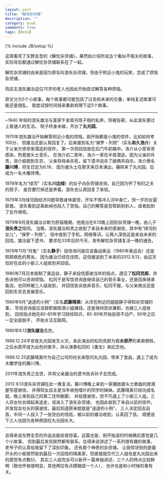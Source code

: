 ```yaml
---
layout: post
title: "解忧杂货铺"
description: ""
category: book
comments: true
tags: [Note]
---
```

{% include JB/setup %}

这周看完了东野圭吾的《解忧杂货铺》，果然如介绍所说五个看似不相关的故事，
实际背后都通过解忧杂货铺联系在了一起。

解忧杂货铺的由来是因为原名叫浪矢杂货铺，但由于附近小鬼的玩笑，念成了烦恼杂货铺，
<!--more-->而店主浪矢雄治这位70岁的老人也因此开始尝试解答各种烦恼。
原文分为5个小故事，每个故事都可能包括了过去和未来的交叠，单纯复述故事可能还是很乱，
我尝试按时间线来重新梳理下这5个故事。

---
~1940 年轻的浪矢雄治与富家千金皆月晓子相约私奔，但被告密，从此浪矢便过上普通人的生活。
晓子终身未嫁，开办了**丸光园**。

1970年浪矢雄治开始解答附近小鬼的烦恼。刚开始都是小鬼的信件，比如如何考100分，
但雄治还是认真回复了。后来接到名为“保罗・列侬”（实名**和久浩介**）关于父亲欠债举家潜逃的信件，
第一次将回信放在后门牛奶箱中。浩介从小受哥哥感染，热爱披头士音乐，
在浩介初二那年，浩介一家在半夜潜逃，因为父亲的斥责，浩介偷跑到东京，
父亲将母亲杀死，留下遗书说杀了娘俩并自杀。浩介换名**藤川博**，将生日定为6.19，
因为披头士在那天来日本演出，辗转来了丸光园，后成为一名木雕师傅。

1978年名为“绿河”（实名**川边绿**）的女子向杂货铺咨询，自己因为怀了有妇之夫的孩子，
是否要打掉还是养着。浪矢也认真回复了来信。

1979年3月绿河因经济问题导致身体疲劳，开车不慎冲入河中身亡，但一岁的女婴获救。
浪矢看到这条新闻也陷入了苦恼，自己的解答是否帮助到别人，或者起到了反作用呢。

1979年9月浪矢雄治诊断为肝癌晚期，他提出在9.13晚上回到杂货铺一晚，由儿子**浪矢贵之**陪同。
当晚，浪矢雄治和贵之收到了来自未来的感谢信，其中有“绿河的女儿”，“保罗・列侬”。
信中提到了手机，网络等词，让两人深信这是来自未来的回信。雄治留下遗书，
要求在33年后的今天，发布解忧杂货铺复活一晚的通告。

1979年11月“月兔”（实名**静子**）投信询问是应该备战奥运（1980年奥运会）还是照顾病危的男友。
因为雄治已经在住院，这信被送到了未来的2012.9.13，由这天恰好在此的小偷三人组收到并回信。

1980年7月日本抵制了奥运会，静子来投信感谢当年的指点，遇见了**松冈克郎**，并告诉他可以咨询烦恼。
松冈于是写信咨询是继续自己的音乐事业，还是回来继承鱼店。也同样被三人组收到，
并回信告诉放弃音乐，松冈不服，与父亲商议还是回到东京去发展音乐。

1980年9月“迷途的小狗”（实名**武藤晴美**）从住在附近的姐姐静子得知杂货铺的事，
写信咨询是应该辞职做陪酒小姐赚钱，还是保持现状兼职。也被三人组收到，
回信指点她在80-85年学习财经知识，85-90年开始投资不动产，90年之后一定全部脱手，
开始关注互联网。

1980年9.13**浪矢雄治**去世。

1988.12.24平安夜丸光园发生火灾，来此演出的松冈克郎为救**水原芹**的弟弟牺牲，
之后水原芹成为出色的歌手，并以演奏松冈的《重生》来纪念他。

1988.12.25武藤晴美作为自己公司的社长来慰问丸光园，带来了食品，遇上了成为木雕学徒的藤川博。

2011年浪矢贵之去世，并将父亲雄治的遗书告诉孙子去完成。

2012.9.13浪矢杂货铺在此一晚复活。藤川博晚上来到一家播放披头士歌曲的居酒屋写感谢信，
并得知女店主是当年收他唱片的同学的妹妹。武藤晴美已经功成名就，晚上来到自己的第二住所歇脚，
并投感谢信，但不巧遇上了小偷三人组。三人将女社长绑起来逃走，误进入了浪矢杂货铺，
也因此收到了来自以前的信件。并发现女社长的感谢信，最后知道原来她就是“迷途的小狗”，
三人决定回去自首。中间一人投入了一张空白的信纸，被以前的雄治收到，认真回了信。
顺便说下三人也因为各种原因在丸光园长大。

---
总得来说东野圭吾的作品总能给我惊喜。这篇也是，刚开始读的时候确实感觉是几个小故事，
但到最后发现居然都有联系。总得来说讲述了一系列很有趣的故事，老爷子的认真给我留下了深刻印象。
还有那个神奇的杂货铺。
让我惊讶到的是最开头的小偷居然偷到最后一次回信的晴美家，但直接就交代三人组也是丸光园出来的感觉有点敷衍，
其实三人组完全可以新开一篇单独讲述，三个人的特点比较鲜明（敦也怀格很明显，其他两位有点模糊成一个人），
也许也是和小时候的事有关。
